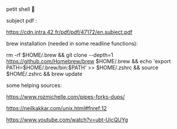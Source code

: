 petit shell 🥵

subject pdf : 

https://cdn.intra.42.fr/pdf/pdf/47172/en.subject.pdf

brew installation (needed in some readline functions):

rm -rf $HOME/.brew && git clone --depth=1 https://github.com/Homebrew/brew $HOME/.brew && echo 'export PATH=$HOME/.brew/bin:$PATH' >> $HOME/.zshrc && source $HOME/.zshrc && brew update

some helping sources:

https://www.rozmichelle.com/pipes-forks-dups/

https://neilkakkar.com/unix.html#fnref:12

https://www.youtube.com/watch?v=ubt-UjcQUYg